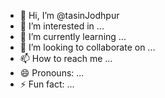 - 👋 Hi, I’m @tasinJodhpur
- 👀 I’m interested in ...
- 🌱 I’m currently learning ...
- 💞️ I’m looking to collaborate on ...
- 📫 How to reach me ...
- 😄 Pronouns: ...
- ⚡ Fun fact: ...

<!---
tasinJodhpur/tasinJodhpur is a ✨ special ✨ repository because its `README.md` (this file) appears on your GitHub profile.
You can click the Preview link to take a look at your changes.
--->
